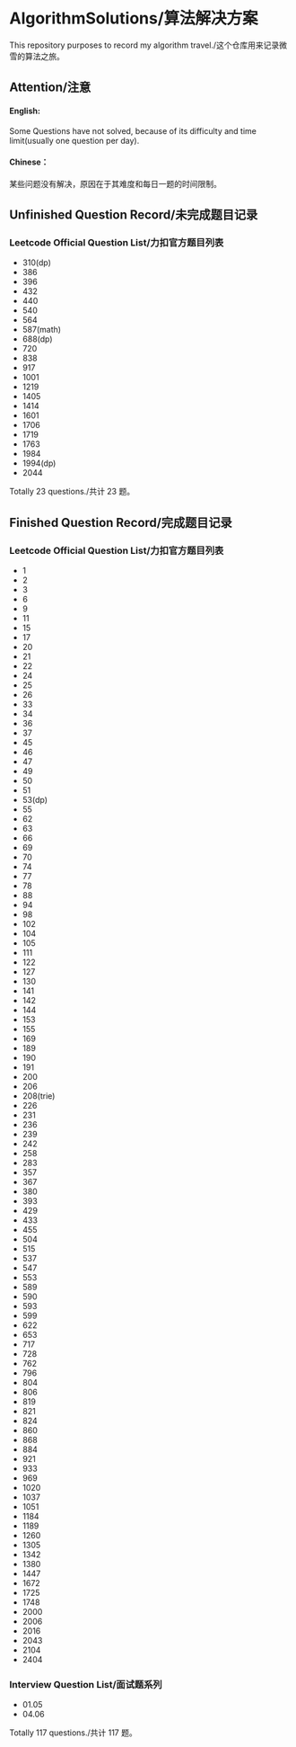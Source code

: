 # AlgorithmSolutions/算法解决方案

This repository purposes to record my algorithm travel./这个仓库用来记录微雪的算法之旅。

## Attention/注意

#### English:

Some Questions have not solved, because of its difficulty and time limit(usually one question per day).

#### Chinese：

某些问题没有解决，原因在于其难度和每日一题的时间限制。

## Unfinished Question Record/未完成题目记录

### Leetcode Official Question List/力扣官方题目列表

- 310(dp)
- 386
- 396
- 432
- 440
- 540
- 564
- 587(math)
- 688(dp)
- 720
- 838
- 917
- 1001
- 1219
- 1405
- 1414
- 1601
- 1706
- 1719
- 1763
- 1984
- 1994(dp)
- 2044

Totally 23 questions./共计 23 题。

## Finished Question Record/完成题目记录

### Leetcode Official Question List/力扣官方题目列表

- 1
- 2
- 3
- 6
- 9
- 11
- 15
- 17
- 20
- 21
- 22
- 24
- 25
- 26
- 33
- 34
- 36
- 37
- 45
- 46
- 47
- 49
- 50
- 51
- 53(dp)
- 55
- 62
- 63
- 66
- 69
- 70
- 74
- 77
- 78
- 88
- 94
- 98
- 102
- 104
- 105
- 111
- 122
- 127
- 130
- 141
- 142
- 144
- 153
- 155
- 169
- 189
- 190
- 191
- 200
- 206
- 208(trie)
- 226
- 231
- 236
- 239
- 242
- 258
- 283
- 357
- 367
- 380
- 393
- 429
- 433
- 455
- 504
- 515
- 537
- 547
- 553
- 589
- 590
- 593
- 599
- 622
- 653
- 717
- 728
- 762
- 796
- 804
- 806
- 819
- 821
- 824
- 860
- 868
- 884
- 921
- 933
- 969
- 1020
- 1037
- 1051
- 1184
- 1189
- 1260
- 1305
- 1342
- 1380
- 1447
- 1672
- 1725
- 1748
- 2000
- 2006
- 2016
- 2043
- 2104
- 2404

### Interview Question List/面试题系列

- 01.05
- 04.06

Totally 117 questions./共计 117 题。